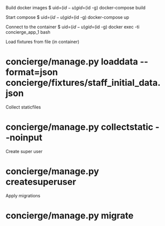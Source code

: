 Build docker images
$ uid=$(id -u) gid=$(id -g) docker-compose build


Start compose
$ uid=$(id -u) gid=$(id -g) docker-compose up


Connect to the container
$ uid=$(id -u) gid=$(id -g) docker exec -ti concierge_app_1 bash


Load fixtures from file (in container)
# concierge/manage.py loaddata --format=json concierge/fixtures/staff_initial_data.json


Collect staticfiles
# concierge/manage.py collectstatic --noinput


Create super user
# concierge/manage.py createsuperuser


Apply migrations
# concierge/manage.py migrate
